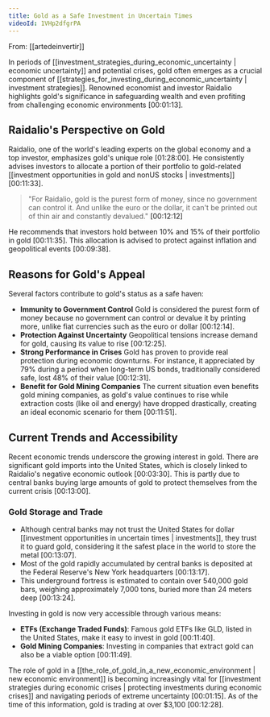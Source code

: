 ```yaml
---
title: Gold as a Safe Investment in Uncertain Times
videoId: 1VHp2dfgrPA
---
```


From: [[artedeinvertir]] <br/> 

In periods of [[investment_strategies_during_economic_uncertainty | economic uncertainty]] and potential crises, gold often emerges as a crucial component of [[strategies_for_investing_during_economic_uncertainty | investment strategies]]. Renowned economist and investor Raidalio highlights gold's significance in safeguarding wealth and even profiting from challenging economic environments <a class="yt-timestamp" data-t="00:01:13">[00:01:13]</a>.

## Raidalio's Perspective on Gold

Raidalio, one of the world's leading experts on the global economy and a top investor, emphasizes gold's unique role <a class="yt-timestamp" data-t="01:28:00">[01:28:00]</a>. He consistently advises investors to allocate a portion of their portfolio to gold-related [[investment opportunities in gold and nonUS stocks | investments]] <a class="yt-timestamp" data-t="00:11:33">[00:11:33]</a>.

> "For Raidalio, gold is the purest form of money, since no government can control it. And unlike the euro or the dollar, it can't be printed out of thin air and constantly devalued." <a class="yt-timestamp" data-t="00:12:12">[00:12:12]</a>

He recommends that investors hold between 10% and 15% of their portfolio in gold <a class="yt-timestamp" data-t="00:11:35">[00:11:35]</a>. This allocation is advised to protect against inflation and geopolitical events <a class="yt-timestamp" data-t="00:09:38">[00:09:38]</a>.

## Reasons for Gold's Appeal

Several factors contribute to gold's status as a safe haven:

*   **Immunity to Government Control** Gold is considered the purest form of money because no government can control or devalue it by printing more, unlike fiat currencies such as the euro or dollar <a class="yt-timestamp" data-t="00:12:14">[00:12:14]</a>.
*   **Protection Against Uncertainty** Geopolitical tensions increase demand for gold, causing its value to rise <a class="yt-timestamp" data-t="00:12:25">[00:12:25]</a>.
*   **Strong Performance in Crises** Gold has proven to provide real protection during economic downturns. For instance, it appreciated by 79% during a period when long-term US bonds, traditionally considered safe, lost 48% of their value <a class="yt-timestamp" data-t="00:12:31">[00:12:31]</a>.
*   **Benefit for Gold Mining Companies** The current situation even benefits gold mining companies, as gold's value continues to rise while extraction costs (like oil and energy) have dropped drastically, creating an ideal economic scenario for them <a class="yt-timestamp" data-t="00:11:51">[00:11:51]</a>.

## Current Trends and Accessibility

Recent economic trends underscore the growing interest in gold. There are significant gold imports into the United States, which is closely linked to Raidalio's negative economic outlook <a class="yt-timestamp" data-t="00:03:30">[00:03:30]</a>. This is partly due to central banks buying large amounts of gold to protect themselves from the current crisis <a class="yt-timestamp" data-t="00:13:00">[00:13:00]</a>.

### Gold Storage and Trade

*   Although central banks may not trust the United States for dollar [[investment opportunities in uncertain times | investments]], they trust it to guard gold, considering it the safest place in the world to store the metal <a class="yt-timestamp" data-t="00:13:07">[00:13:07]</a>.
*   Most of the gold rapidly accumulated by central banks is deposited at the Federal Reserve's New York headquarters <a class="yt-timestamp" data-t="00:13:17">[00:13:17]</a>.
*   This underground fortress is estimated to contain over 540,000 gold bars, weighing approximately 7,000 tons, buried more than 24 meters deep <a class="yt-timestamp" data-t="00:13:24">[00:13:24]</a>.

Investing in gold is now very accessible through various means:

*   **ETFs (Exchange Traded Funds)**: Famous gold ETFs like GLD, listed in the United States, make it easy to invest in gold <a class="yt-timestamp" data-t="00:11:40">[00:11:40]</a>.
*   **Gold Mining Companies**: Investing in companies that extract gold can also be a viable option <a class="yt-timestamp" data-t="00:11:49">[00:11:49]</a>.

The role of gold in a [[the_role_of_gold_in_a_new_economic_environment | new economic environment]] is becoming increasingly vital for [[investment strategies during economic crises | protecting investments during economic crises]] and navigating periods of extreme uncertainty <a class="yt-timestamp" data-t="00:01:15">[00:01:15]</a>. As of the time of this information, gold is trading at over $3,100 <a class="yt-timestamp" data-t="00:12:28">[00:12:28]</a>.